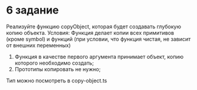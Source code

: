 # 6 задание
Реализуйте функцию copyObject, которая будет создавать глубокую копию объекта.
Условия:
Функция делает копии всех примитивов (кроме symbol) и функций (при условии, что функция чистая, не зависит от внешних переменных)
1) Функция в качестве первого аргумента принимает объект, копию которого необходимо создать;
2) Прототипы копировать не нужно;

Тип можно посмотреть в copy-object.ts